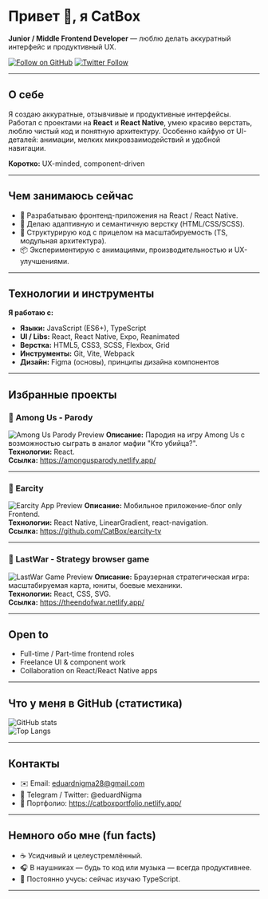 # Привет 👋, я **CatBox**  
**Junior / Middle Frontend Developer** — люблю делать аккуратный интерфейс и продуктивный UX.

[![Follow on GitHub](https://img.shields.io/github/followers/CatBox?label=Follow&style=social)](https://github.com/CatBox)
[![Twitter Follow](https://img.shields.io/twitter/follow/eduardNigma?label=Follow&style=social)](https://twitter.com/eduardNigma)

---

## О себе
Я создаю аккуратные, отзывчивые и продуктивные интерфейсы. Работал с проектами на **React** и **React Native**, умею красиво верстать, люблю чистый код и понятную архитектуру. Особенно кайфую от UI-деталей: анимации, мелких микровзаимодействий и удобной навигации.

**Коротко:** UX-minded, component-driven

---

## Чем занимаюсь сейчас
- 🚀 Разрабатываю фронтенд-приложения на React / React Native.
- 🎨 Делаю адаптивную и семантичную верстку (HTML/CSS/SCSS).
- 🧩 Структурирую код с прицелом на масштабируемость (TS, модульная архитектура).
- 📦 Экспериментирую с анимациями, производительностью и UX-улучшениями.

---

## Технологии и инструменты
**Я работаю с:**

- **Языки:** JavaScript (ES6+), TypeScript  
- **UI / Libs:** React, React Native, Expo, Reanimated  
- **Верстка:** HTML5, CSS3, SCSS, Flexbox, Grid  
- **Инструменты:** Git, Vite, Webpack  
- **Дизайн:** Figma (основы), принципы дизайна компонентов  

---

## Избранные проекты

### 🔸 Among Us - Parody
![Among Us Parody Preview]()
**Описание:** Пародия на игру Among Us с возможностью сыграть в аналог мафии "Кто убийца?".  
**Технологии:** React.  
**Ссылка:** https://amongusparody.netlify.app/

---

### 🔸 Earcity
![Earcity App Preview](https://via.placeholder.com/600x300.png?text=Earcity+App+Preview)
**Описание:** Мобильное приложение-блог only Frontend.  
**Технологии:** React Native, LinearGradient, react-navigation.  
**Ссылка:** https://github.com/CatBox/earcity-tv

---

### 🔸 LastWar - Strategy browser game
![LastWar Game Preview](https://via.placeholder.com/600x300.png?text=LastWar+Game+Preview)
**Описание:** Браузерная стратегическая игра: масштабируемая карта, юниты, боевые механики.  
**Технологии:** React, CSS, SVG.  
**Ссылка:** https://theendofwar.netlify.app/

---

## Open to
- Full-time / Part-time frontend roles
- Freelance UI & component work
- Collaboration on React/React Native apps

---

## Что у меня в GitHub (статистика)
![GitHub stats](https://github-readme-stats.vercel.app/api?username=CatBox&show_icons=true&count_private=true&theme=radical)  
![Top Langs](https://github-readme-stats.vercel.app/api/top-langs/?username=CatBox&layout=compact&theme=radical)

---

## Контакты
- ✉️ Email: eduardnigma28@gmail.com
- 💬 Telegram / Twitter: @eduardNigma <!-- замените если нужно -->
- 🔗 Портфолио: https://catboxportfolio.netlify.app/

---

## Немного обо мне (fun facts)
- ☕ Усидчивый и целеустремлённый.  
- 🎧 В наушниках — будь то код или музыка — всегда продуктивнее.  
- 🧠 Постоянно учусь: сейчас изучаю TypeScript.


---

